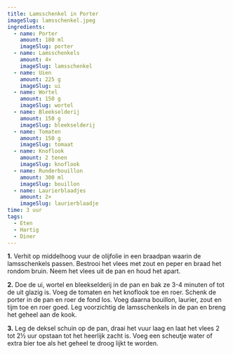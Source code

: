 ```yaml
---
title: Lamsschenkel in Porter
imageSlug: lamsschenkel.jpeg
ingredients:
  - name: Porter
    amount: 180 ml
    imageSlug: porter
  - name: Lamsschenkels
    amount: 4×
    imageSlug: lamsschenkel
  - name: Uien
    amount: 225 g
    imageSlug: ui
  - name: Wortel
    amount: 150 g
    imageSlug: wortel
  - name: Bleekselderij
    amount: 150 g
    imageSlug: bleekselderij
  - name: Tomaten
    amount: 150 g
    imageSlug: tomaat
  - name: Knoflook
    amount: 2 tenen
    imageSlug: knoflook
  - name: Runderbouillon
    amount: 300 ml
    imageSlug: bouillon
  - name: Laurierblaadjes
    amount: 2×
    imageSlug: laurierblaadje
time: 3 uur
tags:
  - Eten
  - Hartig
  - Diner
---
```


**1.** Verhit op middelhoog vuur de olijfolie in een braadpan waarin de lamsschenkels passen. Bestrooi het vlees met zout en peper en braad het rondom bruin. Neem het vlees uit de pan en houd het apart.

**2.** Doe de ui, wortel en bleekselderij in de pan en bak ze 3-4 minuten of tot de uit glazig is. Voeg de tomaten en het knoflook toe en roer. Schenk de porter in de pan en roer de fond los. Voeg daarna bouillon, laurier, zout en tijm toe en roer goed. Leg voorzichtig de lamsschenkels in de pan en breng het geheel aan de kook.

**3.** Leg de deksel schuin op de pan, draai het vuur laag en laat het vlees 2 tot 2½ uur opstaan tot het heerlijk zacht is. Voeg een scheutje water of extra bier toe als het geheel te droog lijkt te worden.
